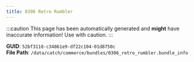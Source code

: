 ```yaml
---
title: 0306 Retro Rumbler
---
```


:::caution
This page has been automatically generated and **might** have inaccurate information!
Use with caution.
:::

**GUID**: `52bf3118-c34861e9-df22c104-01d8750c`  
**File Path**: `/data/catch/commerce/bundles/0306_retro_rumbler.bundle_info`
